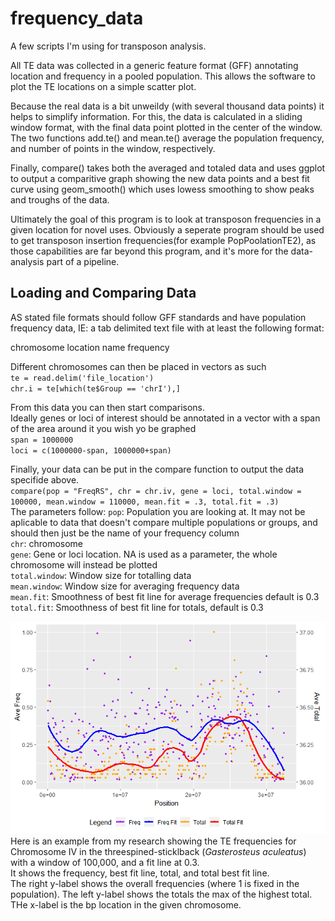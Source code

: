 # frequency_data
A few scripts I'm using for transposon analysis. 

All TE data was collected in a generic feature format (GFF) annotating location and frequency in a pooled population. This allows the software to plot the TE locations on a simple scatter plot. 

Because the real data is a bit unweildy (with several thousand data points) it helps to simplify information. For this, the data is calculated in a sliding window format, with the final data point plotted in the center of the window. The two functions add.te() and mean.te() average the population frequency, and number of points in the window, respectively. 

Finally, compare() takes both the averaged and totaled data and uses ggplot to output a comparitive graph showing the new data points and a best fit curve using geom_smooth() which uses lowess smoothing to show peaks and troughs of the data. 

Ultimately the goal of this program is to look at transposon frequencies in a given location for novel uses. Obviously a seperate program should be used to get transposon insertion frequencies(for example PopPoolationTE2), as those capabilities are far beyond this program, and it's more for the data-analysis part of a pipeline.  

## Loading and Comparing Data
AS stated file formats should follow GFF standards and have population frequency data, IE: a tab delimited text file with at least the following format:

chromosome  location  name  frequency

Different chromosomes can then be placed in vectors as such  
`te = read.delim('file_location')`  
`chr.i = te[which(te$Group == 'chrI'),]`

From this data you can then start comparisons.  
Ideally genes or loci of interest should be annotated in a vector with a span of the area around it you wish yo be graphed  
`span = 1000000`  
`loci = c(1000000-span, 1000000+span)`

Finally, your data can be put in the compare function to output the data specifide above.  
`compare(pop = "FreqRS", chr = chr.iv, gene = loci, total.window = 100000, mean.window = 110000, mean.fit = .3, total.fit = .3)`  
The parameters follow:
`pop`: Population you are looking at. It may not be aplicable to data that doesn't compare multiple populations or groups, and should then just be the name of your frequency column  
`chr`: chromosome  
`gene`: Gene or loci location. NA is used as a parameter, the whole chromosome will instead be plotted  
`total.window`: Window size for totalling data  
`mean.window`: Window size for averaging frequency data  
`mean.fit`: Smoothness of best fit line for average frequencies default is 0.3   
`total.fit`: Smoothness of best fit line for totals, default is 0.3   


![Some Example Data For Your Pleasure](https://github.com/DambrosiCode/transposon_stats/blob/master/ChrIV.png)  
Here is an example from my research showing the TE frequencies for Chromosome IV in the threespined-sticklback (*Gasterosteus aculeatus*) with a window of 100,000, and a fit line at 0.3.   
It shows the frequency, best fit line, total, and total best fit line.  
The right y-label shows the overall frequencies (where 1 is fixed in the population). The left y-label shows the totals the max of the highest total. THe x-label is the bp location in the given chromosome. 
